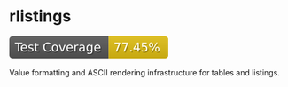 # rlistings

<!-- start badges -->
[![Code Coverage](https://raw.githubusercontent.com/insightsengineering/rlistings/_xml_coverage_reports/data/main/badge.svg)](https://raw.githubusercontent.com/insightsengineering/rlistings/_xml_coverage_reports/data/main/coverage.xml)
<!-- end badges -->

Value formatting and ASCII rendering infrastructure for tables and listings.
